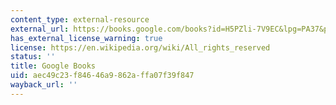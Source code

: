 ```yaml
---
content_type: external-resource
external_url: https://books.google.com/books?id=H5PZli-7V9EC&lpg=PA37&pg=PA37#v=onepage&q&f=false
has_external_license_warning: true
license: https://en.wikipedia.org/wiki/All_rights_reserved
status: ''
title: Google Books
uid: aec49c23-f846-46a9-862a-ffa07f39f847
wayback_url: ''
---
```

